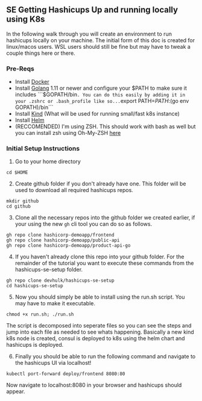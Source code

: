 ## SE Getting Hashicups Up and running locally using K8s

In the following walk through you will create an environment to run hashicups locally on your machine. The initial form of this doc is created for linux/macos users. WSL users should still be fine but may have to tweak a couple things here or there. 

### Pre-Reqs

* Install [Docker](https://docs.docker.com/get-docker/)
* Install [Golang](https://golang.org/doc/install) 1.11 or newer and configure your $PATH to make sure it includes ```$GOPATH/bin``` . You can do this easily by adding it in your .zshrc or .bash_profile like so... ```export PATH=$PATH:$(go env GOPATH)/bin``` 
* Install [Kind](https://kind.sigs.k8s.io/docs/user/quick-start/) (What will be used for running small/fast k8s instance)
* Install [Helm](https://helm.sh/docs/intro/install/)
* (RECCOMENDED) I'm using ZSH. This should work with bash as well but you can install zsh using Oh-My-ZSH [here](https://ohmyz.sh/#install)

### Initial Setup Instructions

1. Go to your home directory

```
cd $HOME
```

2. Create github folder if you don't already have one. This folder will be used to download all required hashicups repos. 

```
mkdir github
cd github
```

3. Clone all the necessary repos into the github folder we created earlier, if your using the new ```gh``` cli tool you can do so as follows.
```
gh repo clone hashicorp-demoapp/frontend
gh repo clone hashicorp-demoapp/public-api
gh repo clone hashicorp-demoapp/product-api-go
```

4. If you haven't already clone this repo into your github folder. For the remainder of the tutorial you want to execute these commands from the hashicups-se-setup folder.
```
gh repo clone devhulk/hashicups-se-setup
cd hashicups-se-setup
```

5. Now you should simply be able to install using the run.sh script. You may have to make it executable. 
```
chmod +x run.sh; ./run.sh
```

The script is decomposed into seperate files so you can see the steps and jump into each file as needed to see whats happening. Basically a new kind k8s node is created, consul is deployed to k8s using the helm chart and hashicups is deployed. 

6. Finally you should be able to run the following command and navigate to the hashicups UI via localhost!
```
kubectl port-forward deploy/frontend 8080:80
```
Now navigate to localhost:8080 in your browser and hashicups should appear.


